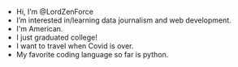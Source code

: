 - Hi, I’m @LordZenForce
- I’m interested in/learning data journalism and web development.
- I'm American.
- I just graduated college!
- I want to travel when Covid is over.
- My favorite coding language so far is python.


